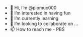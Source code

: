 - 👋 Hi, I’m @piomuc000
- 👀 I’m interested in having fun
- 🌱 I’m currently learning
- 💞️ I’m looking to collaborate on ...
- 📫 How to reach me - PBŚ

<!---
piomuc000/piomuc000 is a ✨ special ✨ repository because its `README.md` (this file) appears on your GitHub profile.
You can click the Preview link to take a look at your changes.
--->
